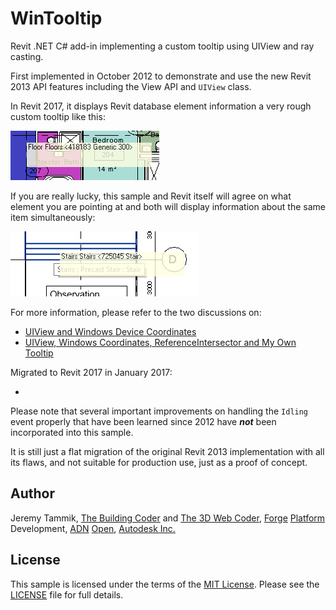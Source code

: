 # WinTooltip

Revit .NET C# add-in implementing a custom tooltip using UIView and ray casting.

First implemented in October 2012 to demonstrate and use the new Revit 2013 API features including the View API and `UIView` class.

In Revit 2017, it displays Revit database element information a very rough custom tooltip like this:

![WinTooltip custom tooltip in Revit](img/wintooltip_2017_single.png "WinTooltip custom tooltip in Revit")

If you are really lucky, this sample and Revit itself will agree on what element you are pointing at and both will display information about the same item simultaneously:

![Simultaneous Revit and WinTooltip tooltips](img/wintooltip_2017_duplicate.png "Simultaneous Revit and WinTooltip tooltips")

For more information, please refer to the two discussions on:

- [UIView and Windows Device Coordinates](http://thebuildingcoder.typepad.com/blog/2012/06/uiview-and-windows-device-coordinates.html)
- [UIView, Windows Coordinates, ReferenceIntersector and My Own Tooltip](http://thebuildingcoder.typepad.com/blog/2012/10/uiview-windows-coordinates-referenceintersector-and-my-own-tooltip.html)

Migrated to Revit 2017 in January 2017:

- []()

Please note that several important improvements on handling the `Idling` event properly that have been learned since 2012 have <b><i>not</i></b> been incorporated into this sample.

It is still just a flat migration of the original Revit 2013 implementation with all its flaws, and not suitable for production use, just as a proof of concept.

## Author

Jeremy Tammik,
[The Building Coder](http://thebuildingcoder.typepad.com) and
[The 3D Web Coder](http://the3dwebcoder.typepad.com),
[Forge](http://forge.autodesk.com) [Platform](https://developer.autodesk.com) Development,
[ADN](http://www.autodesk.com/adn)
[Open](http://www.autodesk.com/adnopen),
[Autodesk Inc.](http://www.autodesk.com)


## License

This sample is licensed under the terms of the [MIT License](http://opensource.org/licenses/MIT).
Please see the [LICENSE](LICENSE) file for full details.
